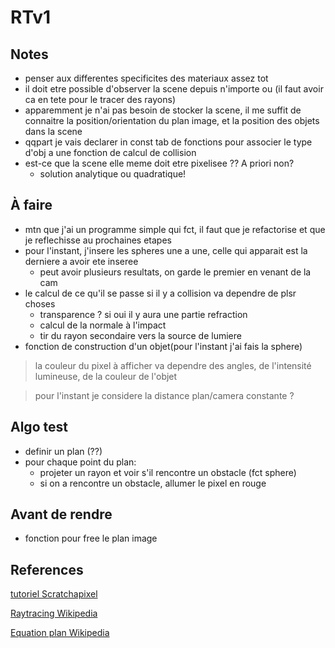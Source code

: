 RTv1
====

Notes
-----
- penser aux differentes specificites des materiaux assez tot
- il doit etre possible d'observer la scene depuis n'importe ou
	(il faut avoir ca en tete pour le tracer des rayons)
- apparemment je n'ai pas besoin de stocker la scene, il me suffit de connaitre
	la position/orientation du plan image, et la position des objets dans la scene
- qqpart je vais declarer in const tab de fonctions pour associer le type d'obj a une
	fonction de calcul de collision
- est-ce que la scene elle meme doit etre pixelisee ?? A priori non?
	- solution analytique ou quadratique!

À faire
-------
- mtn que j'ai un programme simple qui fct, il faut que je refactorise et que je reflechisse au prochaines etapes
- pour l'instant, j'insere les spheres une a une, celle qui apparait est la derniere a avoir ete inseree
	- peut avoir plusieurs resultats, on garde le premier en venant de la cam
- le calcul de ce qu'il se passe si il y a collision va dependre de plsr choses
	- transparence ? si oui il y aura une partie refraction
	- calcul de la normale à l'impact
	- tir du rayon secondaire vers la source de lumiere
- fonction de construction d'un objet(pour l'instant j'ai fais la sphere)

> la couleur du pixel à afficher va dependre des angles, de l'intensité lumineuse,
> de la couleur de l'objet

> pour l'instant je considere la distance plan/camera constante ?


Algo test
---------
- definir un plan (??)
- pour chaque point du plan:
	- projeter un rayon et voir s'il rencontre un obstacle (fct sphere)
	- si on a rencontre un obstacle, allumer le pixel en rouge

Avant de rendre
---------------
- fonction pour free le plan image

References
----------
[tutoriel Scratchapixel](http://www.scratchapixel.com/lessons/3d-basic-rendering/introduction-to-ray-tracing/ray-tracing-practical-example)

[Raytracing Wikipedia](https://en.wikipedia.org/wiki/Ray_tracing_(graphics))

[Equation plan Wikipedia](https://fr.wikipedia.org/wiki/Plan_(math%C3%A9matiques)#D.C3.A9finition_par_un_vecteur_normal_et_un_point)
